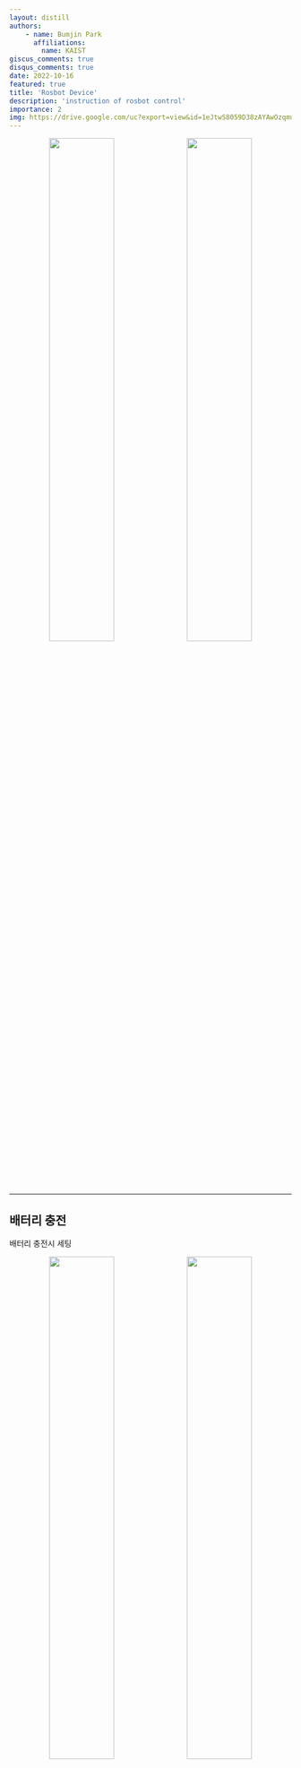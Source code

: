```yaml
---
layout: distill
authors: 
    - name: Bumjin Park
      affiliations:
        name: KAIST
giscus_comments: true
disqus_comments: true
date: 2022-10-16
featured: true
title: 'Rosbot Device'
description: 'instruction of rosbot control'
importance: 2
img: https://drive.google.com/uc?export=view&id=1eJtwS8059D38zAYAwOzqmu1vjsP5nrU7
---
```



<center>
<img src="https://drive.google.com/uc?export=view&id=1tBMBZODkl4I817B8UEwhuQ8PwqRbODgZ" style="width:48%">
<img src="https://drive.google.com/uc?export=view&id=1eJtwS8059D38zAYAwOzqmu1vjsP5nrU7" style="width:48%">
</center>

---

## 배터리 충전

배터리 충전시 세팅 
<center>
<img src="https://drive.google.com/uc?export=view&id=1yesKbXhTJQ-K1IiCfFvtbd-DhEUfF9XE" style="width:48%">
<img src="https://drive.google.com/uc?export=view&id=11VmCIESPEQJgh2eI7eq4_MMdgj8GkdjU" style="width:48%">
<img src="https://drive.google.com/uc?export=view&id=1hf5Rw1VG6usfvOSpCxiSnrM76LjQd3Oy" style="width:48%">
<img src="https://drive.google.com/uc?export=view&id=1xiDN8CLW6Bcs5lfw77ou5Poxax2LNgdp" style="width:48%">
</center>



---

## Errors


## 2023.10.17

#### 에러1 : LED 불빛 깜빡임 
  * 증상 : 불빛이 깜빡이고 화면이 안 켜지는 중. 
  * 원인 : 배터리가 없어서 / the LED1 is blinking when battery is low – please charge immediately! [link](https://husarion.com/manuals/rosbot/)
  * **해결방법 : power 를 direct 하게 꽂는다.** 

#### 에러2: Ubuntu GUI 가 뜨지 않으며, 화면 깜빡임

<center>
<img src="https://drive.google.com/uc?export=view&id=1MWU8daWZrv8rrDr-DEvByKfqnVtqozRZ" style="width:48%">
<img src="https://drive.google.com/uc?export=view&id=1ChTGdltbBDBJNyHM_5fjjTZB2aC2mELg" style="width:100%">
</center>

* **증상**
  * Error : could not get clk -517  ([link](https://forums.raspberrypi.com/viewtopic.php?t=298441#p1796235))
  * 라즈베리파이에 오류가 있는 것으로 확인된다. 
  * bcm2835 clk-517 에러는 여전히 등장 
  * ubuntu 20.04 화면에서 꽤나 오래 살아남는 중. (이전에는 계속 꺼졌다 켜짐) 이후 `husarion login:` 화면 등장
  * 여전히 안켜지는 중. 그러나 라이다 센서가 돌아가기 시작했음. 
  * 혹시 몰라서 배터리 충전중이던 것 제거 / direct electricity 
  * 스위치 껐다가 켜보는 중
  * 갑자기 로그인 커맨드 : ID/PW: `husarion` / `husarion`
  * 배터리가 없어서 화면이 깜빡이는 것은 아닌듯. (전원이 아닌 일부 충전된 배터리로 다시 켜보는 중)
  * USB serial port used for debugging the firmware on CORE2-ROS controller

> Error 517 is -EPROBE_DEFER and is a non-fatal error used during loading all the drivers. It just means that some resource that is required (in this case the clock) isn't loaded yet, so please try again later.


* **해결**: MicroSD 에 문제가 있었고, 문제가 없는 MicroSD로 바꿔 끼우니 해결됨. 
  * 혹시 필요한 경우, OS 재설치 요망. [[link](https://husarion.com/manuals/rosbot/operating-system-reinstallation/), [link](https://husarion.com/software/os/installation/) ]



---

<img src="https://husarion.com/assets/images/block_diagram_2R-41708707bbba386b14ee88ca93323c7c.png" style='width:100%'>


--- 

### 2023.10.24 

부팅 이후 twist 커맨드로 조종이 안되는 현상 

* 특정 파일을 실행해야 하는가?